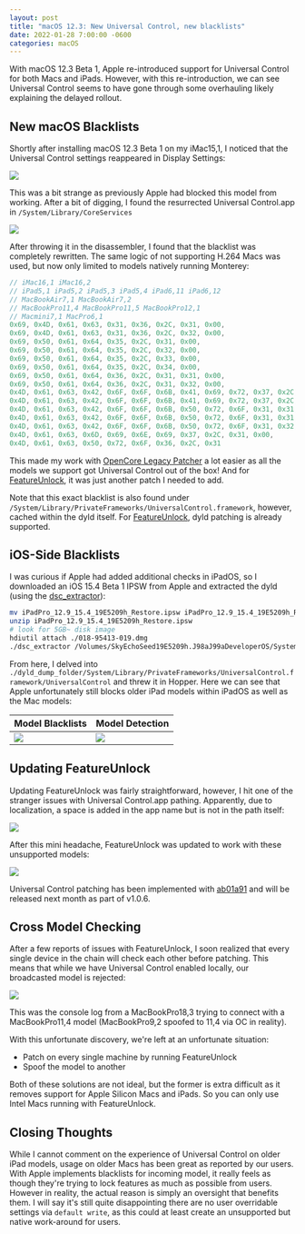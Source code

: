 ```yaml
---
layout: post
title: "macOS 12.3: New Universal Control, new blacklists"
date: 2022-01-28 7:00:00 -0600
categories: macOS
---
```


With macOS 12.3 Beta 1, Apple re-introduced support for Universal Control for both Macs and iPads. However, with this re-introduction, we can see Universal Control seems to have gone through some overhauling likely explaining the delayed rollout.

## New macOS Blacklists

Shortly after installing macOS 12.3 Beta 1 on my iMac15,1, I noticed that the Universal Control settings reappeared in Display Settings:

![](/images/posts/2022-01-28-UC/UC-Settings.png)

This was a bit strange as previously Apple had blocked this model from working. After a bit of digging, I found the resurrected Universal Control.app in `/System/Library/CoreServices`

![](/images/posts/2022-01-28-UC/UC-App.png)

After throwing it in the disassembler, I found that the blacklist was completely rewritten. The same logic of not supporting H.264 Macs was used, but now only limited to models natively running Monterey:

```c
// iMac16,1 iMac16,2
// iPad5,1 iPad5,2 iPad5,3 iPad5,4 iPad6,11 iPad6,12
// MacBookAir7,1 MacBookAir7,2
// MacBookPro11,4 MacBookPro11,5 MacBookPro12,1
// Macmini7,1 MacPro6,1
0x69, 0x4D, 0x61, 0x63, 0x31, 0x36, 0x2C, 0x31, 0x00,
0x69, 0x4D, 0x61, 0x63, 0x31, 0x36, 0x2C, 0x32, 0x00,
0x69, 0x50, 0x61, 0x64, 0x35, 0x2C, 0x31, 0x00,
0x69, 0x50, 0x61, 0x64, 0x35, 0x2C, 0x32, 0x00,
0x69, 0x50, 0x61, 0x64, 0x35, 0x2C, 0x33, 0x00,
0x69, 0x50, 0x61, 0x64, 0x35, 0x2C, 0x34, 0x00,
0x69, 0x50, 0x61, 0x64, 0x36, 0x2C, 0x31, 0x31, 0x00,
0x69, 0x50, 0x61, 0x64, 0x36, 0x2C, 0x31, 0x32, 0x00,
0x4D, 0x61, 0x63, 0x42, 0x6F, 0x6F, 0x6B, 0x41, 0x69, 0x72, 0x37, 0x2C, 0x31, 0x00,
0x4D, 0x61, 0x63, 0x42, 0x6F, 0x6F, 0x6B, 0x41, 0x69, 0x72, 0x37, 0x2C, 0x32, 0x00,
0x4D, 0x61, 0x63, 0x42, 0x6F, 0x6F, 0x6B, 0x50, 0x72, 0x6F, 0x31, 0x31, 0x2C, 0x34, 0x00,
0x4D, 0x61, 0x63, 0x42, 0x6F, 0x6F, 0x6B, 0x50, 0x72, 0x6F, 0x31, 0x31, 0x2C, 0x35, 0x00,
0x4D, 0x61, 0x63, 0x42, 0x6F, 0x6F, 0x6B, 0x50, 0x72, 0x6F, 0x31, 0x32, 0x2C, 0x31, 0x00,
0x4D, 0x61, 0x63, 0x6D, 0x69, 0x6E, 0x69, 0x37, 0x2C, 0x31, 0x00,
0x4D, 0x61, 0x63, 0x50, 0x72, 0x6F, 0x36, 0x2C, 0x31
```

This made my work with [OpenCore Legacy Patcher](https://github.com/dortania/OpenCore-Legacy-Patcher) a lot easier as all the models we support got Universal Control out of the box! And for [FeatureUnlock](https://github.com/acidanthera/FeatureUnlock), it was just another patch I needed to add.

Note that this exact blacklist is also found under `/System/Library/PrivateFrameworks/UniversalControl.framework`, however, cached within the dyld itself. For [FeatureUnlock](https://github.com/acidanthera/FeatureUnlock), dyld patching is already supported.

## iOS-Side Blacklists

I was curious if Apple had added additional checks in iPadOS, so I downloaded an iOS 15.4 Beta 1 IPSW from Apple and extracted the dyld (using the [dsc_extractor](https://twitter.com/zhuowei/status/1402137181502722051)):

```sh
mv iPadPro_12.9_15.4_19E5209h_Restore.ipsw iPadPro_12.9_15.4_19E5209h_Restore.zip
unzip iPadPro_12.9_15.4_19E5209h_Restore.ipsw
# look for 5GB~ disk image
hdiutil attach ./018-95413-019.dmg
./dsc_extractor /Volumes/SkyEchoSeed19E5209h.J98aJ99aDeveloperOS/System/Library/Caches/com.apple.dyld/dyld_shared_cache_arm64 ./dyld_dump_folder
```

From here, I delved into `./dyld_dump_folder/System/Library/PrivateFrameworks/UniversalControl.framework/UniversalControl` and threw it in Hopper. Here we can see that Apple unfortunately still blocks older iPad models within iPadOS as well as the Mac models:

| Model Blacklists | Model Detection |
| :--- | :--- |
| ![](/images/posts/2022-01-28-UC/UC-iOS-Block.png) | ![](/images/posts/2022-01-28-UC/UC-Mac-Agnostic.png) |

## Updating FeatureUnlock

Updating FeatureUnlock was fairly straightforward, however, I hit one of the stranger issues with Universal Control.app pathing. Apparently, due to localization, a space is added in the app name but is not in the path itself:

![](/images/posts/2022-01-28-UC/UC-App-Pathing.png)

After this mini headache, FeatureUnlock was updated to work with these unsupported models:

![](/images/posts/2022-01-28-UC/UC-Patch-Working.png)

Universal Control patching has been implemented with [ab01a91](https://github.com/acidanthera/FeatureUnlock/commit/ab01a913b7b8171cde8aec15925014c0f646eec6) and will be released next month as part of v1.0.6.

## Cross Model Checking

After a few reports of issues with FeatureUnlock, I soon realized that every single device in the chain will check each other before patching. This means that while we have Universal Control enabled locally, our broadcasted model is rejected:

![](/images/posts/2022-01-28-UC/UC-Reject.png)

This was the console log from a MacBookPro18,3 trying to connect with a MacBookPro11,4 model (MacBookPro9,2 spoofed to 11,4 via OC in reality).

With this unfortunate discovery, we're left at an unfortunate situation:

* Patch on every single machine by running FeatureUnlock
* Spoof the model to another

Both of these solutions are not ideal, but the former is extra difficult as it removes support for Apple Silicon Macs and iPads. So you can only use Intel Macs running with FeatureUnlock.

## Closing Thoughts

While I cannot comment on the experience of Universal Control on older iPad models, usage on older Macs has been great as reported by our users. With Apple implements blacklists for incoming model, it really feels as though they're trying to lock features as much as possible from users. However in reality, the actual reason is simply an oversight that benefits them. I will say it's still quite disappointing there are no user overridable settings via `default write`, as this could at least create an unsupported but native work-around for users.